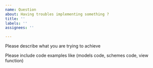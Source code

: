 ```yaml
---
name: Question
about: Having troubles implementing something ?
title: ''
labels: ''
assignees: ''

---
```


Please describe what you are trying to achieve

Please include code examples like (models code, schemes code, view function)
